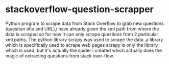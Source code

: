 # stackoverflow-question-scrapper
Python program to scrape data from Stack Overflow to grab new questions (question title and URL),i have already given the xml path from where the data is scraped so for now it can only scrape questions from 2 particular xml paths.
The python library scrapy was used to scrape the data ,a library which is specifically used to scrape web pages
scrapy is only the library which is used ,but it's actually the spider i created which actually does the magic of extracting questions from stack over-flow.
